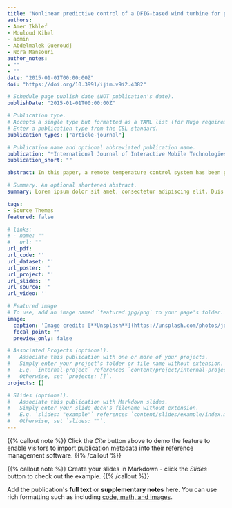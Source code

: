 ```yaml
---
title: "Nonlinear predictive control of a DFIG-based wind turbine for power capture optimization"
authors:
- Amer Ikhlef
- Mouloud Kihel
- admin
- Abdelmalek Gueroudj
- Nora Mansouri
author_notes:
- ""
- ""
date: "2015-01-01T00:00:00Z"
doi: "https://doi.org/10.3991/ijim.v9i2.4382"

# Schedule page publish date (NOT publication's date).
publishDate: "2015-01-01T00:00:00Z"

# Publication type.
# Accepts a single type but formatted as a YAML list (for Hugo requirements).
# Enter a publication type from the CSL standard.
publication_types: ["article-journal"]

# Publication name and optional abbreviated publication name.
publication: "*International Journal of Interactive Mobile Technologies (iJIM), 9*(2)"
publication_short: ""

abstract: In this paper, a remote temperature control system has been proposed. The physical system is controlled in real time through the Internet network. For educational purpose, the students use only a web browser to tune and test a PID controller via shared user interface. The PID parameters are calculated using the basic experimental Ziegler-Nichols tuning rules. After hardware and software experiment description, the remote online experiment is tested and the results are given.

# Summary. An optional shortened abstract.
summary: Lorem ipsum dolor sit amet, consectetur adipiscing elit. Duis posuere tellus ac convallis placerat. Proin tincidunt magna sed ex sollicitudin condimentum.

tags:
- Source Themes
featured: false

# links:
# - name: ""
#   url: ""
url_pdf: 
url_code: ''
url_dataset: ''
url_poster: ''
url_project: ''
url_slides: ''
url_source: ''
url_video: ''

# Featured image
# To use, add an image named `featured.jpg/png` to your page's folder. 
image:
  caption: 'Image credit: [**Unsplash**](https://unsplash.com/photos/jdD8gXaTZsc)'
  focal_point: ""
  preview_only: false

# Associated Projects (optional).
#   Associate this publication with one or more of your projects.
#   Simply enter your project's folder or file name without extension.
#   E.g. `internal-project` references `content/project/internal-project/index.md`.
#   Otherwise, set `projects: []`.
projects: []

# Slides (optional).
#   Associate this publication with Markdown slides.
#   Simply enter your slide deck's filename without extension.
#   E.g. `slides: "example"` references `content/slides/example/index.md`.
#   Otherwise, set `slides: ""`.
---
```


{{% callout note %}}
Click the *Cite* button above to demo the feature to enable visitors to import publication metadata into their reference management software.
{{% /callout %}}

{{% callout note %}}
Create your slides in Markdown - click the *Slides* button to check out the example.
{{% /callout %}}

Add the publication's **full text** or **supplementary notes** here. You can use rich formatting such as including [code, math, and images](https://docs.hugoblox.com/content/writing-markdown-latex/).
